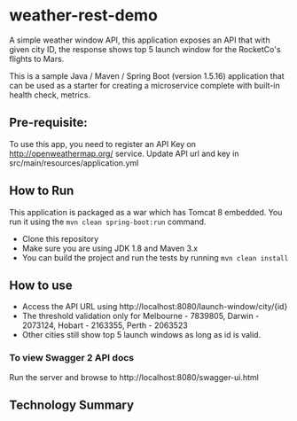 # weather-rest-demo
A simple weather window API, this application exposes an API that with given city ID, the response shows
top 5 launch window for the RocketCo's flights to Mars.

This is a sample Java / Maven / Spring Boot (version 1.5.16) application that can be used as a starter for 
creating a microservice complete with built-in health check, metrics.

## Pre-requisite:

To use this app, you need to register an API Key on http://openweathermap.org/ service. Update API url and key in src/main/resources/application.yml

## How to Run 

This application is packaged as a war which has Tomcat 8 embedded. You run it using the ```mvn clean spring-boot:run``` command.

* Clone this repository 
* Make sure you are using JDK 1.8 and Maven 3.x
* You can build the project and run the tests by running ```mvn clean install```

## How to use
* Access the API URL using http://localhost:8080/launch-window/city/{id}
* The threshold validation only for Melbourne - 7839805, Darwin - 2073124, Hobart - 2163355, Perth - 2063523
* Other cities still show top 5 launch windows as long as id is valid.

### To view Swagger 2 API docs

Run the server and browse to http://localhost:8080/swagger-ui.html 

## Technology Summary
